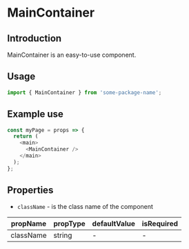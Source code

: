 # MainContainer

<!-- STORY -->

## Introduction

MainContainer is an easy-to-use component.

## Usage

```javascript
import { MainContainer } from 'some-package-name';
```

## Example use

```javascript
const myPage = props => {
  return (
    <main>
      <MainContainer />
    </main>
  );
};
```

## Properties

- `className` - is the class name of the component

| propName  | propType | defaultValue | isRequired |
| --------- | -------- | ------------ | ---------- |
| className | string   | -            | -          |
